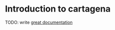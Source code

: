 # Introduction to cartagena

TODO: write [great documentation](http://jacobian.org/writing/what-to-write/)

